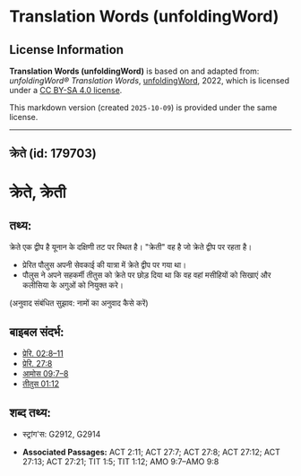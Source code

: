 # Translation Words (unfoldingWord)

## License Information

**Translation Words (unfoldingWord)** is based on and adapted from: _unfoldingWord® Translation Words_, [unfoldingWord](https://unfoldingword.org/utw), 2022, which is licensed under a [CC BY-SA 4.0 license](https://creativecommons.org/licenses/by-sa/4.0/legalcode.en).

This markdown version (created `2025-10-09`) is provided under the same license.



--------------------------------

## क्रेते (id: 179703)

क्रेते, क्रेती
==============

तथ्य:
-----

क्रेते एक द्वीप है यूनान के दक्षिणी तट पर स्थित है। "क्रेती" वह है जो क्रेते द्वीप पर रहता है।

* प्रेरित पौलुस अपनी सेवकाई की यात्रा में क्रेते द्वीप पर गया था।
* पौलुस ने अपने सहकर्मी तीतुस को क्रेते पर छोड़ दिया था कि वह वहां मसीहियों को सिखाएं और कलीसिया के अगुओं को नियुक्त करे।

(अनुवाद संबंधित सुझाव: नामों का अनुवाद कैसे करें)

बाइबल संदर्भ:
-------------

* [प्रेरि. 02:8–11](https://ref.ly/Acts2:8-Acts2:11)
* [प्रेरि. 27:8](https://ref.ly/Acts27:8)
* [आमोस 09:7–8](https://ref.ly/Amos9:7-Amos9:8)
* [तीतुस 01:12](https://ref.ly/Titus1:12)

शब्द तथ्य:
----------

* स्ट्रांग'स: G2912, G2914

* **Associated Passages:** ACT 2:11; ACT 27:7; ACT 27:8; ACT 27:12; ACT 27:13; ACT 27:21; TIT 1:5; TIT 1:12; AMO 9:7–AMO 9:8

